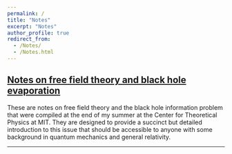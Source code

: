 ```yaml
---
permalink: /
title: "Notes"
excerpt: "Notes"
author_profile: true
redirect_from: 
  - /Notes/
  - /Notes.html
---
```


[Notes on free field theory and black hole evaporation](https://cmlevy.github.io/files/BlackHoleNotes.pdf)
---
These are notes on free field theory and the black hole information problem that were compiled at the end of my summer at the Center for Theoretical Physics at MIT. They are designed to provide a succinct but detailed introduction to this issue that should be accessible to anyone with some background in quantum mechanics and general relativity.


---

